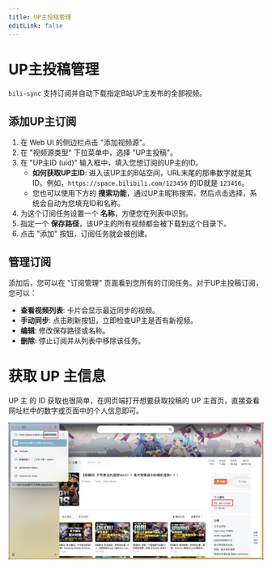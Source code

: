 ```yaml
---
title: UP主投稿管理
editLink: false
---
```


# UP主投稿管理

`bili-sync` 支持订阅并自动下载指定B站UP主发布的全部视频。

## 添加UP主订阅

1.  在 Web UI 的侧边栏点击 "添加视频源"。
2.  在 "视频源类型" 下拉菜单中，选择 "UP主投稿"。
3.  在 "UP主ID (uid)" 输入框中，填入您想订阅的UP主的ID。
    - **如何获取UP主ID**: 进入该UP主的B站空间，URL末尾的那串数字就是其ID。例如，`https://space.bilibili.com/123456` 的ID就是 `123456`。
    - 您也可以使用下方的 **搜索功能**，通过UP主昵称搜索，然后点击选择，系统会自动为您填充ID和名称。
4.  为这个订阅任务设置一个 **名称**，方便您在列表中识别。
5.  指定一个 **保存路径**，该UP主的所有视频都会被下载到这个目录下。
6.  点击 "添加" 按钮，订阅任务就会被创建。

## 管理订阅

添加后，您可以在 "订阅管理" 页面看到您所有的订阅任务。对于UP主投稿订阅，您可以：

- **查看视频列表**: 卡片会显示最近同步的视频。
- **手动同步**: 点击刷新按钮，立即检查UP主是否有新视频。
- **编辑**: 修改保存路径或名称。
- **删除**: 停止订阅并从列表中移除该任务。

# 获取 UP 主信息

UP 主 的 ID 获取也很简单，在网页端打开想要获取投稿的 UP 主首页，直接查看网址栏中的数字或页面中的个人信息即可。

![image](./assets/submission.webp)